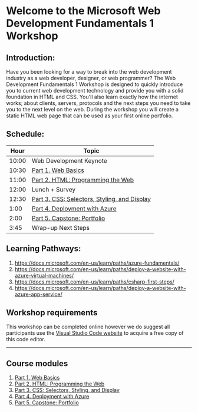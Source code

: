 # Welcome to the Microsoft Web Development Fundamentals 1 Workshop
## Introduction:
Have you been looking for a way to break into the web development industry as a web developer, designer, or web programmer? The Web Development Fundamentals 1 Workshop is designed to quickly introduce you to current web development technology and provide you with a solid foundation in HTML and CSS. You'll also learn exactly how the internet works; about clients, servers, protocols and the next steps you need to take you to the next level on the web. During the workshop you will create a static HTML web page that can be used as your first online portfolio.

## Schedule:

|Hour|Topic
|---|---|
|10:00	|Web Development Keynote
|10:30	|[Part 1. Web Basics](../Part%201.%20Web%20Basics)
|11:00  |[Part 2. HTML: Programming the Web](../Part%202.%20HTML)
|12:00	|Lunch + Survey
|12:30	|[Part 3. CSS: Selectors, Styling, and Display](../Part%203.%20CSS%20%26%20CSS3)
|1:00	|[Part 4. Deployment with Azure](../Part%204.%20%20Web%20Publishing)
|2:00	|[Part 5. Capstone: Portfolio](../Part%205.%20Capstone)
|3:45	|Wrap-up Next Steps

## Learning Pathways:		
1. https://docs.microsoft.com/en-us/learn/paths/azure-fundamentals/		
2. https://docs.microsoft.com/en-us/learn/paths/deploy-a-website-with-azure-virtual-machines/		
3. https://docs.microsoft.com/en-us/learn/paths/csharp-first-steps/		
4. https://docs.microsoft.com/en-us/learn/paths/deploy-a-website-with-azure-app-service/		

## Workshop requirements

This workshop can be completed online however we do suggest all participants use the [Visual Studio Code website](https://code.visualstudio.com/) to acquire a free copy of this code editor.


---
## Course modules

1. [Part 1. Web Basics](../Part%201.%20Web%20Basics)
2. [Part 2. HTML: Programming the Web](../Part%202.%20HTML)
3. [Part 3. CSS: Selectors, Styling, and Display](../Part%203.%20CSS%20%26%20CSS3)
4. [Part 4. Deployment with Azure](../Part%204.%20%20Web%20Publishing)
5. [Part 5. Capstone: Portfolio](../Part%205.%20Capstone)
